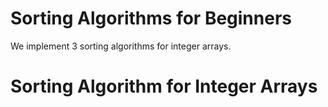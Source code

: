 # Sorting Algorithms for Beginners
 We implement 3 sorting algorithms for integer arrays.
# Sorting Algorithm for Integer Arrays

